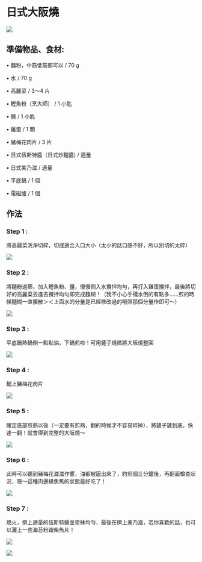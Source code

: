 # 日式大阪燒

![](.gitbook/assets/da-ban-shao-1.jpg)

## 準備物品、食材:

• 麵粉，中筋低筋都可以 / 70 g

• 水 / 70 g

• 高麗菜 / 3～4 片

• 鰹魚粉（烹大師） / 1 小匙

• 鹽 / 1 小匙

• 雞蛋 / 1 顆

• 豬梅花肉片 / 3 片

• 日式伍斯特醬（日式炒麵醬\)  / 適量

• 日式美乃滋 / 適量

• 平底鍋 / 1 個

• 電磁爐 / 1 個

## 作法

### Step 1 :

  將高麗菜洗淨切碎，切成適合入口大小（太小的話口感不好，所以別切的太碎）

![](.gitbook/assets/da-ban-shao-2.jpg)

### Step 2 :

 將麵粉過篩，加入鰹魚粉、鹽，慢慢倒入水攪拌均勻，再打入雞蛋攪拌，最後將切好的高麗菜丟進去攪拌均勻即完成麵糊！（我不小心手殘水倒的有點多……煎的時候麵糊一直擴散＞＜上面水的分量是已經修改過的哦照那個分量作即可～）

![](.gitbook/assets/da-ban-shao-3.jpg)

### Step 3 :

 平底鍋熱鍋倒一點點油，下鍋煎啦！可用鏟子燒微將大阪燒整圓

![](.gitbook/assets/da-ban-shao-4.jpg)

### Step 4 :

 鋪上豬梅花肉片

![](.gitbook/assets/da-ban-shao-5.jpg)

### Step 5 :

 確定底部煎熟以後（一定要有煎熟，翻的時候才不容易碎掉），將鏟子鏟到底，快速一翻！就會得到完整的大阪燒～

![](.gitbook/assets/da-ban-shao-7.jpg)

### Step 6 : 

此時可以聽到豬梅花滋滋作響，油都被逼出來了，約煎個三分鐘後，再翻面檢查狀況，嗯～這種肉邊緣焦焦的狀態最好吃了！

![](.gitbook/assets/da-ban-shao-6.jpg)

###  Step 7 : 

熄火，擠上適量的伍斯特醬並塗抹均勻，最後在擠上美乃滋，若你喜歡的話，也可以灑上一些海苔粉跟柴魚片！

![](.gitbook/assets/da-ban-shao-8.jpg)

![](.gitbook/assets/p1401068420929%20%285%29.jpg)

